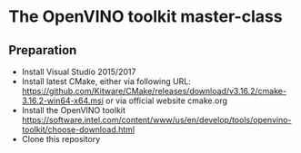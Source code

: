 # The OpenVINO toolkit master-class

## Preparation

- Install Visual Studio 2015/2017
- Install latest CMake, either via following URL: https://github.com/Kitware/CMake/releases/download/v3.16.2/cmake-3.16.2-win64-x64.msi or via official website cmake.org
- Install the OpenVINO toolkit https://software.intel.com/content/www/us/en/develop/tools/openvino-toolkit/choose-download.html
- Clone this repository

